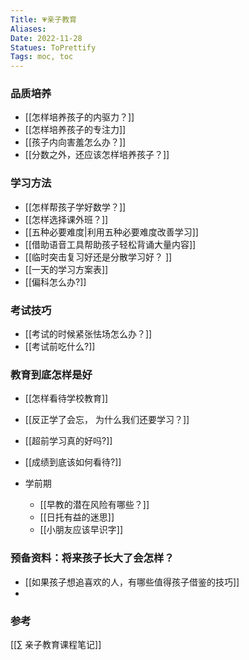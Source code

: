 ```yaml
---
Title: 💗亲子教育 
Aliases: 
Date: 2022-11-28
Statues: ToPrettify 
Tags: moc, toc
---
```





### 品质培养

- [[怎样培养孩子的内驱力？]]
- [[怎样培养孩子的专注力]]
- [[孩子内向害羞怎么办？]]
- [[分数之外，还应该怎样培养孩子？]]

### 学习方法
- [[怎样帮孩子学好数学？]]
- [[怎样选择课外班？]]
- [[五种必要难度|利用五种必要难度改善学习]]
- [[借助语音工具帮助孩子轻松背诵大量内容]]
- [[临时突击复习好还是分散学习好？ ]] 
- [[一天的学习方案表]]
- [[偏科怎么办?]]

### 考试技巧
- [[考试的时候紧张怯场怎么办？]]
- [[考试前吃什么?]]

### 教育到底怎样是好
- [[怎样看待学校教育]]
- [[反正学了会忘， 为什么我们还要学习？]]
- [[超前学习真的好吗?]]
- [[成绩到底该如何看待?]]

- 学前期
	- [[早教的潜在风险有哪些？]]
	- [[日托有益的迷思]]
	- [[小朋友应该早识字]]

### 预备资料：将来孩子长大了会怎样？
- [[如果孩子想追喜欢的人，有哪些值得孩子借鉴的技巧]]
- 

### 参考
[[∑ 亲子教育课程笔记]]
